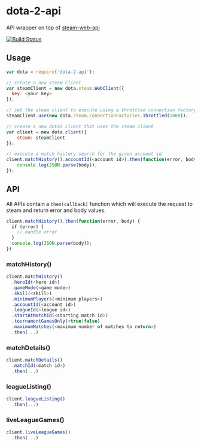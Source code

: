 # dota-2-api
API wrapper on top of [steam-web-api](https://github.com/daynekilheffer/steam-web-api)

[![Build Status](https://travis-ci.org/daynekilheffer/dota-2-api.svg?branch=master)](https://travis-ci.org/daynekilheffer/dota-2-api)
## Usage
```javascript
var dota = require('dota-2-api');

// create a new steam client
var steamClient = new dota.steam.WebClient({
  key: <your key>
});

// set the steam client to execute using a throttled connection factory set to 1sec wait time between api calls
steamClient.use(new dota.steam.connectionFactories.Throttled(1000));

// create a new dota2 client that uses the steam client
var client = new dota.client({
    steam: steamClient
});

// execute a match history search for the given account id
client.matchHistory().accountId(<account id>).then(function(error, body) {
    console.log(JSON.parse(body));
});
```
## API
All APIs contain a `then(callback)` function which will execute the request to steam and return error and body values.
```javascript
client.matchHistory().then(function(error, body) {
  if (error) {
    // handle error
  }
  console.log(JSON.parse(body));
})
```
### matchHistory()
```javascript
client.matchHistory()
  .heroId(<hero id>)
  .gameMode(<game mode>)
  .skill(<skill>)
  .minimumPlayers(<minimum players>)
  .accountId(<account id>)
  .leagueId(<league id>)
  .startAtMatchId(<starting match id>)
  .tournamentGamesOnly(<true|false)
  .maximumMatches(<maximum number of matches to return>)
  .then(...)
```

### matchDetails()
```javascript
client.matchDetails()
  .matchId(<match id>)
  .then(...)
```

### leagueListing()
```javascript
client.leagueListing()
  .then(...)
```

### liveLeagueGames()
```javascript
client.liveLeagueGames()
  .then(...)
```
